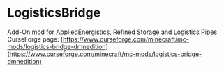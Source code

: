 # LogisticsBridge
Add-On mod for AppliedEnergistics, Refined Storage and Logistics Pipes  
CurseForge page: [https://www.curseforge.com/minecraft/mc-mods/logistics-bridge-dmnedition](https://www.curseforge.com/minecraft/mc-mods/logistics-bridge-dmnedition)
